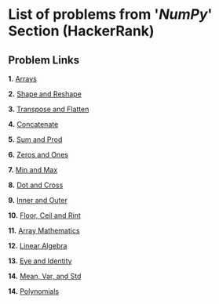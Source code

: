 # List of problems from '*NumPy*' Section (HackerRank)

## Problem Links 

**1.** [Arrays](https://www.hackerrank.com/challenges/np-arrays/problem)

**2.** [Shape and Reshape](https://www.hackerrank.com/challenges/np-shape-reshape/problem)

**3.** [Transpose and Flatten](https://www.hackerrank.com/challenges/np-transpose-and-flatten/problem)

**4.** [Concatenate](https://www.hackerrank.com/challenges/np-concatenate/problem)

**5.** [Sum and Prod](https://www.hackerrank.com/challenges/np-sum-and-prod/problem)

**6.** [Zeros and Ones](https://www.hackerrank.com/challenges/np-zeros-and-ones/problem)

**7.** [Min and Max](https://www.hackerrank.com/challenges/np-min-and-max/problem)

**8.** [Dot and Cross](https://www.hackerrank.com/challenges/np-dot-and-cross/problem)

**9.** [Inner and Outer](https://www.hackerrank.com/challenges/np-inner-and-outer/problem)

**10.** [Floor, Ceil and Rint](https://www.hackerrank.com/challenges/floor-ceil-and-rint/problem)

**11.** [Array Mathematics](https://www.hackerrank.com/challenges/np-array-mathematics/problem)

**12.** [Linear Algebra](https://www.hackerrank.com/challenges/np-linear-algebra/problem)

**13.** [Eye and Identity](https://www.hackerrank.com/challenges/np-eye-and-identity/problem)

**14.** [Mean, Var, and Std](https://www.hackerrank.com/challenges/np-mean-var-and-std/problem)

**14.** [Polynomials](https://www.hackerrank.com/challenges/np-polynomials/problem)
